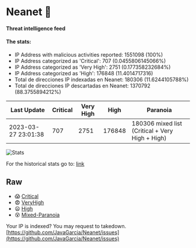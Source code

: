 # Neanet :hocho:
#### Threat intelligence feed
#### The stats:

- IP Address with malicious activities reported: 1551098 (100%)
- IP Address categorized as 'Critical':  707 (0.0455806145066%)
- IP Address categorized as 'Very High':  2751 (0.177358232684%)
- IP Address categorized as 'High':  176848 (11.4014717316)
- Total de direcciones IP indexadas en Neanet:  180306 (11.6244105788%)
- Total de direcciones IP descartadas en Neanet:  1370792 (88.3755894212%)

| Last Update | Critical | Very High | High | Paranoia |
| --- | --- | --- | --- | --- |
| 2023-03-27 23:01:38 | 707 | 2751 | 176848 | 180306 mixed list (Critical + Very High + High)|

![Stats](https://docs.google.com/spreadsheets/d/e/2PACX-1vSnaNMIXVabIpDJjufMlzH7poXnshF3mgd8Is1g9ytUEzVsP5my4Trn8f-xkoLLQ38xpL3HtmUexLo6/pubchart?oid=501124687&format=image)

For the historical stats go to: [link](/stats.csv)
## Raw
- :scream: [Critical](https://raw.githubusercontent.com/JavaGarcia/Neanet/master/blacklists/neanet_critical.txt)
- :fearful: [VeryHigh](https://raw.githubusercontent.com/JavaGarcia/Neanet/master/blacklists/neanet_veryHigh.txtt)
- :frowning: [High](https://raw.githubusercontent.com/JavaGarcia/Neanet/master/blacklists/neanet_high.txt)
- :dizzy_face: [Mixed-Paranoia](https://raw.githubusercontent.com/JavaGarcia/Neanet/master/blacklists/neanet_all.txt)


Your IP is indexed? You may request to takedown. [https://github.com/JavaGarcia/Neanet/issues](https://github.com/JavaGarcia/Neanet/issues)


























































































































































































































































































































































































































































































































































































































































































































































































































































































































































































































































































































































































































































































































































































































































































































































































































































































































































































































































































































































































































































































































































































































































































































































































































































































































































































































































































































































































































































































































































































































































































































































































































































































































































































































































































































































































































































































































































































































































































































































































































































































































































































































































































































































































































































































































































































































































































































































































































































































































































































































































































































































































































































































































































































































































































































































































































































































































































































































































































































































































































































































































































































































































































































































































































































































































































































































































































































































































































































































































































































































































































































































































































































































































































































































































































































































































































































































































































































































































































































































































































































































































































































































































































































































































































































































































































































































































































































































































































































































































































































































































































































































































































































































































































































































































































































































































































































































































































































































































































































































































































































































































































































































































































































































































